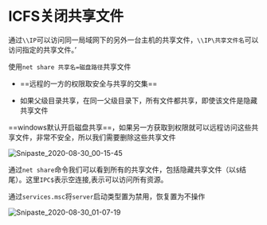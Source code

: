 # ICFS关闭共享文件

通过`\\IP`可以访问同一局域网下的另外一台主机的共享文件，`\\IP\共享文件名`可以访问指定的共享文件。’

使用`net share 共享名=磁盘路径`共享文件

- ==远程的一方的权限取安全与共享的交集==

- 如果父级目录共享，在同一父级目录下，所有文件都共享，即使该文件是隐藏共享文件

==windows默认开启磁盘共享==，如果另一方获取到权限就可以远程访问这些共享文件，非常不安全，所以我们需要删除这些共享文件

![Snipaste_2020-08-30_00-15-45](https://cdn.jsdelivr.net/gh/dhay3/image-repo@master/20210518/Snipaste_2020-08-30_00-15-45.dix4xs3ibao.png)

通过`net share`命令我们可以看到所有的共享文件，包括隐藏共享文件（以`$`结尾）。这里`IPC$`表示空连接,表示可以访问所有资源。

通过`services.msc`将`server`启动类型置为禁用，恢复置为不操作

![Snipaste_2020-08-30_01-07-19](https://cdn.jsdelivr.net/gh/dhay3/image-repo@master/20210518/Snipaste_2020-08-30_01-07-19.74wu6iab67c0.png)

